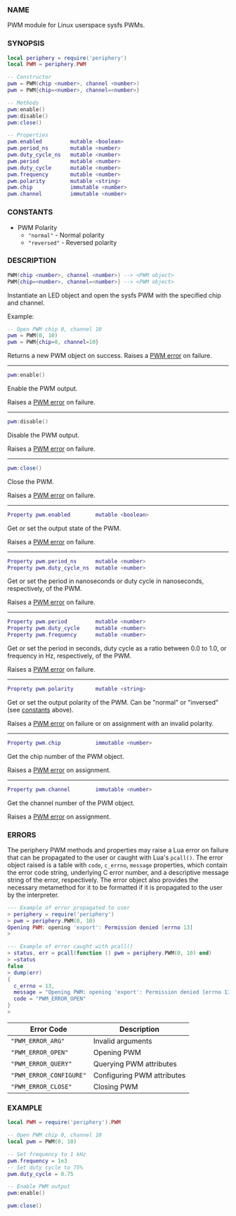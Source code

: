 ### NAME

PWM module for Linux userspace sysfs PWMs.

### SYNOPSIS

``` lua
local periphery = require('periphery')
local PWM = periphery.PWM

-- Constructor
pwm = PWM(chip <number>, channel <number>)
pwm = PWM{chip=<number>, channel=<number>}

-- Methods
pwm:enable()
pwm:disable()
pwm:close()

-- Properties
pwm.enabled         mutable <boolean>
pwm.period_ns       mutable <number>
pwm.duty_cycle_ns   mutable <number>
pwm.period          mutable <number>
pwm.duty_cycle      mutable <number>
pwm.frequency       mutable <number>
pwm.polarity        mutable <string>
pwm.chip            immutable <number>
pwm.channel         immutable <number>
```

### CONSTANTS

* PWM Polarity
    * `"normal"` - Normal polarity
    * `"reversed"` - Reversed polarity

### DESCRIPTION

``` lua
PWM(chip <number>, channel <number>) --> <PWM object>
PWM{chip=<number>, channel=<number>} --> <PWM object>
```

Instantiate an LED object and open the sysfs PWM with the specified chip and channel.

Example:
``` lua
-- Open PWM chip 0, channel 10
pwm = PWM(0, 10)
pwm = PWM{chip=0, channel=10}
```

Returns a new PWM object on success. Raises a [PWM error](#errors) on failure.

--------------------------------------------------------------------------------

``` lua
pwm:enable()
```
Enable the PWM output.

Raises a [PWM error](#errors) on failure.

--------------------------------------------------------------------------------

``` lua
pwm:disable()
```
Disable the PWM output.

Raises a [PWM error](#errors) on failure.

--------------------------------------------------------------------------------

``` lua
pwm:close()
```
Close the PWM.

Raises a [PWM error](#errors) on failure.

--------------------------------------------------------------------------------

``` lua
Property pwm.enabled        mutable <boolean>
```
Get or set the output state of the PWM.

Raises a [PWM error](#errors) on failure.

--------------------------------------------------------------------------------

``` lua
Property pwm.period_ns      mutable <number>
Property pwm.duty_cycle_ns  mutable <number>
```
Get or set the period in nanoseconds or duty cycle in nanoseconds, respectively, of the PWM.

Raises a [PWM error](#errors) on failure.

--------------------------------------------------------------------------------

``` lua
Property pwm.period         mutable <number>
Property pwm.duty_cycle     mutable <number>
Property pwm.frequency      mutable <number>
```
Get or set the period in seconds, duty cycle as a ratio between 0.0 to 1.0, or frequency in Hz, respectively, of the PWM.

Raises a [PWM error](#errors) on failure.

--------------------------------------------------------------------------------

``` lua
Proprety pwm.polarity       mutable <string>
```
Get or set the output polarity of the PWM. Can be "normal" or "inversed" (see [constants](#constants) above).

Raises a [PWM error](#errors) on failure or on assignment with an invalid polarity.

--------------------------------------------------------------------------------

``` lua
Property pwm.chip           immutable <number>
```
Get the chip number of the PWM object.

Raises a [PWM error](#errors) on assignment.

--------------------------------------------------------------------------------

``` lua
Property pwm.channel        immutable <number>
```
Get the channel number of the PWM object.

Raises a [PWM error](#errors) on assignment.

### ERRORS

The periphery PWM methods and properties may raise a Lua error on failure that can be propagated to the user or caught with Lua's `pcall()`. The error object raised is a table with `code`, `c_errno`, `message` properties, which contain the error code string, underlying C error number, and a descriptive message string of the error, respectively. The error object also provides the necessary metamethod for it to be formatted if it is propagated to the user by the interpreter.

``` lua
--- Example of error propagated to user
> periphery = require('periphery')
> pwm = periphery.PWM(0, 10)
Opening PWM: opening 'export': Permission denied [errno 13]
> 

--- Example of error caught with pcall()
> status, err = pcall(function () pwm = periphery.PWM(0, 10) end)
> =status
false
> dump(err)
{
  c_errno = 13,
  message = "Opening PWM: opening 'export': Permission denied [errno 13]",
  code = "PWM_ERROR_OPEN"
}
> 
```

| Error Code                | Description                   |
|---------------------------|-------------------------------|
| `"PWM_ERROR_ARG"`         | Invalid arguments             |
| `"PWM_ERROR_OPEN"`        | Opening PWM                   |
| `"PWM_ERROR_QUERY"`       | Querying PWM attributes       |
| `"PWM_ERROR_CONFIGURE"`   | Configuring PWM attributes    |
| `"PWM_ERROR_CLOSE"`       | Closing PWM                   |

### EXAMPLE

``` lua
local PWM = require('periphery').PWM

-- Open PWM chip 0, channel 10
local pwm = PWM(0, 10)

-- Set frequency to 1 kHz
pwm.frequency = 1e3
-- Set duty cycle to 75%
pwm.duty_cycle = 0.75

-- Enable PWM output
pwm:enable()

pwm:close()
```

